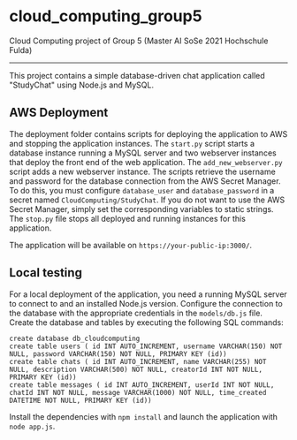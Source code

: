 # cloud_computing_group5

Cloud Computing project of Group 5 (Master AI SoSe 2021 Hochschule Fulda)
___

This project contains a simple database-driven chat application called "StudyChat" using Node.js and MySQL.

## AWS Deployment

The deployment folder contains scripts for deploying the application to AWS and stopping the application instances. The `start.py` script starts a database instance running a MySQL server and two webserver instances that deploy the front end of the web application.
The `add_new_webserver.py` script adds a new webserver instance.
The scripts retrieve the username and password for the database connection from the AWS Secret Manager. To do this, you must configure `database_user` and `database_password` in a secret named `CloudComputing/StudyChat`. If you do not want to use the AWS Secret Manager, simply set the corresponding variables to static strings.
The `stop.py` file stops all deployed and running instances for this application.

The application will be available on `https://your-public-ip:3000/`.

## Local testing
For a local deployment of the application, you need a running MySQL server to connect to and an installed Node.js version. Configure the connection to the database with the appropriate credentials in the `models/db.js` file. 
Create the database and tables by executing the following SQL commands:
```
create database db_cloudcomputing
create table users ( id INT AUTO_INCREMENT, username VARCHAR(150) NOT NULL, password VARCHAR(150) NOT NULL, PRIMARY KEY (id))
create table chats ( id INT AUTO_INCREMENT, name VARCHAR(255) NOT NULL, description VARCHAR(500) NOT NULL, creatorId INT NOT NULL, PRIMARY KEY (id))
create table messages ( id INT AUTO_INCREMENT, userId INT NOT NULL, chatId INT NOT NULL, message VARCHAR(1000) NOT NULL, time_created DATETIME NOT NULL, PRIMARY KEY (id))
```

Install the dependencies with `npm install` and launch the application with `node app.js`.